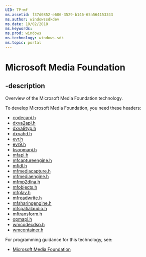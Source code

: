 ```yaml
---
UID: TP:mf
ms.assetid: f37d0852-e606-3529-b146-65a564153343
ms.author: windowssdkdev
ms.date: 10/02/2018
ms.keywords: 
ms.prod: windows
ms.technology: windows-sdk
ms.topic: portal
---
```


# Microsoft Media Foundation

## -description

Overview of the Microsoft Media Foundation technology.

To develop Microsoft Media Foundation, you need these headers:

 * [codecapi.h](../codecapi/index.md)
 * [dxva2api.h](../dxva2api/index.md)
 * [dxva9typ.h](../dxva9typ/index.md)
 * [dxvahd.h](../dxvahd/index.md)
 * [evr.h](../evr/index.md)
 * [evr9.h](../evr9/index.md)
 * [ksopmapi.h](../ksopmapi/index.md)
 * [mfapi.h](../mfapi/index.md)
 * [mfcaptureengine.h](../mfcaptureengine/index.md)
 * [mfidl.h](../mfidl/index.md)
 * [mfmediacapture.h](../mfmediacapture/index.md)
 * [mfmediaengine.h](../mfmediaengine/index.md)
 * [mfmp2dlna.h](../mfmp2dlna/index.md)
 * [mfobjects.h](../mfobjects/index.md)
 * [mfplay.h](../mfplay/index.md)
 * [mfreadwrite.h](../mfreadwrite/index.md)
 * [mfsharingengine.h](../mfsharingengine/index.md)
 * [mfspatialaudio.h](../mfspatialaudio/index.md)
 * [mftransform.h](../mftransform/index.md)
 * [opmapi.h](../opmapi/index.md)
 * [wmcodecdsp.h](../wmcodecdsp/index.md)
 * [wmcontainer.h](../wmcontainer/index.md)

For programming guidance for this technology, see:
* [Microsoft Media Foundation](/windows/desktop/medfound)

